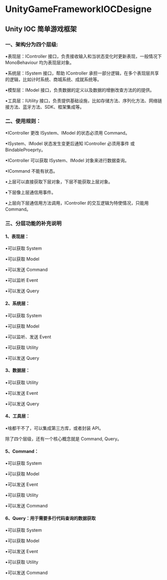 # UnityGameFrameworkIOCDesigne
## Unity IOC 简单游戏框架 

### 一、架构分为四个层级:

•表现层：IController 接口，负责接收输入和当状态变化时更新表现，一般情况下 MonoBehaviour 均为表现层对象。

•系统层：ISystem 接口，帮助 IController 承担一部分逻辑，在多个表现层共享的逻辑，比如计时系统、商城系统、成就系统等。

•模型层：IModel 接口，负责数据的定义以及数据的增删改查方法的的提供。

•工具层：IUtility 接口，负责提供基础设施，比如存储方法、序列化方法、网络链接方法、蓝牙方法、SDK、框架集成等。

### 二、使用规则：

•IController 更改 ISystem、IModel 的状态必须用 Command。

•ISystem、IModel 状态发生变更后通知 IController 必须用事件 或 BindableProeprty。

•IController 可以获取 ISystem、IModel 对象来进行数据查询。

•ICommand 不能有状态。

•上层可以直接获取下层对象，下层不能获取上层对象。

•下层像上层通信用事件。

•上层向下层通信用方法调用，IController 的交互逻辑为特使情况，只能用 Command。

### 三、分层功能的补充说明

#### 1、表现层：

•可以获取 System

•可以获取 Model

•可以发送 Command

•可以监听 Event

•可以发送 Query

#### 2、系统层：

•可以获取 System

•可以获取 Model

•可以监听、发送 Event

•可以获取 Utility

•可以发送 Query

#### 3、数据层：

•可以获取 Utility

•可以发送 Event

•可以发送 Query

#### 4、工具层：

•啥都干不了，可以集成第三方库，或者封装 API。

除了四个层级，还有一个核心概念就是 Command, Query。

#### 5、Command：

•可以获取 System

•可以获取 Model

•可以发送 Event

•可以获取 Utility

•可以发送 Command

#### 6、Query：用于需要多行代码查询的数据获取

•可以获取 System

•可以获取 Model

•可以发送 Event

•可以获取 Utility

•可以发送 Command


